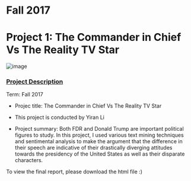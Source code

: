 # Fall 2017
# Project 1: The Commander in Chief Vs The Reality TV Star

![image](figs/title.jpg)

### [Project Description](doc/)

Term: Fall 2017

+ Projec title: The Commander in Chief Vs The Reality TV Star
+ This project is conducted by Yiran Li

+ Project summary: Both FDR and Donald Trump are important political figures to study. In this project, I used various text mining techniques and sentimental analysis to make the argument that the difference in their speech are indicative of their drastically diverging attitudes towards the presidency of the United States as well as their disparate characters.

To view the final report, please download the html file :)

